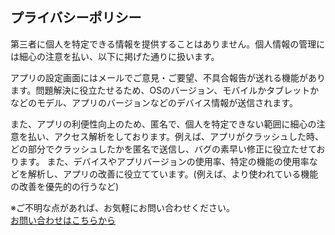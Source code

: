 ## プライバシーポリシー

第三者に個人を特定できる情報を提供することはありません。個人情報の管理には細心の注意を払い、以下に掲げた通りに扱います。
 
アプリの設定画面にはメールでご意見・ご要望、不具合報告が送れる機能があります。問題解決に役立たせるため、OSのバージョン、モバイルかタブレットかなどのモデル、アプリのバージョンなどのデバイス情報が送信されます。
 
また、アプリの利便性向上のため、匿名で、個人を特定できない範囲に細心の注意を払い、アクセス解析をしております。例えば、アプリがクラッシュした時、どの部分でクラッシュしたかを匿名で送信し、バグの素早い修正に役立たせております。
また、デバイスやアプリバージョンの使用率、特定の機能の使用率などを解析し、アプリの改善に役立てています。(例えば、より使われている機能の改善を優先的の行うなど)
 
※ご不明な点があれば、お気軽にお問い合わせください。\
[お問い合わせはこちらから](https://twitter.com/Tc48AyMVVfuUOjM)